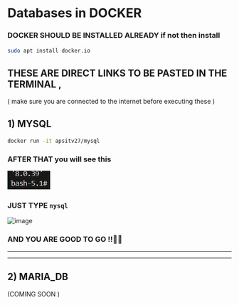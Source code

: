 # Databases in DOCKER 


### DOCKER SHOULD BE INSTALLED ALREADY if not then install 
```bash
sudo apt install docker.io
```

## THESE ARE DIRECT LINKS TO BE PASTED IN THE TERMINAL ,

( make sure you are connected to the internet before executing these )

## 1) MYSQL 

```bash
docker run -it apsitv27/mysql
```

### AFTER THAT you will see this 
![alt text](image.png)

### JUST TYPE ```nysql```

![image](https://github.com/user-attachments/assets/2d7e0dcf-192e-4031-b0dd-66c6f1774c92)

### AND YOU ARE GOOD TO GO !!🫡💯

--------------------------------------

---------------

## 2) MARIA_DB

(COMING SOON )

